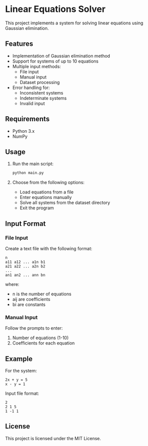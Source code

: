 # Linear Equations Solver

This project implements a system for solving linear equations using Gaussian elimination.

## Features

- Implementation of Gaussian elimination method
- Support for systems of up to 10 equations
- Multiple input methods:
  - File input
  - Manual input
  - Dataset processing
- Error handling for:
  - Inconsistent systems
  - Indeterminate systems
  - Invalid input

## Requirements

- Python 3.x
- NumPy

## Usage

1. Run the main script:
   ```bash
   python main.py
   ```

2. Choose from the following options:
   - Load equations from a file
   - Enter equations manually
   - Solve all systems from the dataset directory
   - Exit the program

## Input Format

### File Input
Create a text file with the following format:
```
n
a11 a12 ... a1n b1
a21 a22 ... a2n b2
...
an1 an2 ... ann bn
```
where:
- n is the number of equations
- aij are coefficients
- bi are constants

### Manual Input
Follow the prompts to enter:
1. Number of equations (1-10)
2. Coefficients for each equation

## Example

For the system:
```
2x + y = 5
x - y = 1
```

Input file format:
```
2
2 1 5
1 -1 1
```

## License

This project is licensed under the MIT License. 